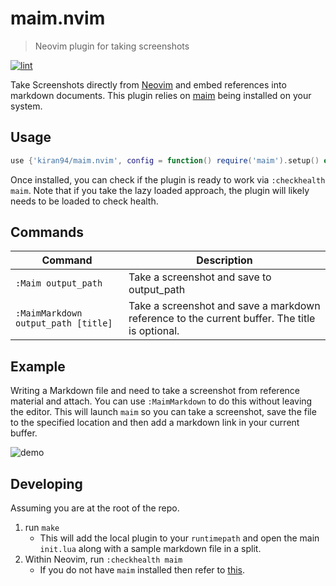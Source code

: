 # maim.nvim 

> Neovim plugin for taking screenshots

[![lint](https://github.com/kiran94/maim.nvim/actions/workflows/lint.yml/badge.svg)](https://github.com/kiran94/maim.nvim/actions/workflows/lint.yml)


Take Screenshots directly from [Neovim](https://github.com/neovim/neovim) and embed references into markdown documents. This plugin relies on [maim](https://github.com/naelstrof/maim) being installed on your system.

## Usage

```lua
use {'kiran94/maim.nvim', config = function() require('maim').setup() end }
```

Once installed, you can check if the plugin is ready to work via `:checkhealth maim`. Note that if you take the lazy loaded approach, the plugin will likely needs to be loaded to check health.

## Commands 

| Command                             | Description                                                                                  |
| --------                            | ------------                                                                                 |
| `:Maim output_path`                 | Take a screenshot and save to output_path                                                    |
| `:MaimMarkdown output_path [title]` | Take a screenshot and save a markdown reference to the current buffer. The title is optional.|

## Example 

Writing a Markdown file and need to take a screenshot from reference material and attach. You can use `:MaimMarkdown` to do this without leaving the editor. This will launch `maim` so you can take a screenshot, save the file to the specified location and then add a markdown link in your current buffer.

![demo](https://i.imgur.com/9UsdX0P.gif)

## Developing 

Assuming you are at the root of the repo.

1. run `make`
    - This will add the local plugin to your `runtimepath` and open the main `init.lua` along with a sample markdown file in a split.
2. Within Neovim, run `:checkhealth maim`
    - If you do not have `maim` installed then refer to [this](https://github.com/naelstrof/maim#installation).
